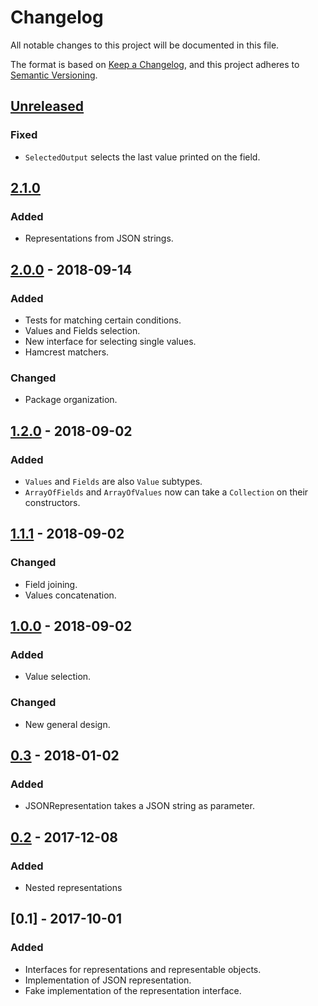 # Changelog
All notable changes to this project will be documented in this file.

The format is based on [Keep a Changelog](https://keepachangelog.com/en/1.0.0/),
and this project adheres to [Semantic Versioning](https://semver.org/spec/v2.0.0.html).

## [Unreleased]
### Fixed
- `SelectedOutput` selects the last value printed on the field.

## [2.1.0]
### Added
- Representations from JSON strings.

## [2.0.0] - 2018-09-14
### Added
- Tests for matching certain conditions.
- Values and Fields selection.
- New interface for selecting single values.
- Hamcrest matchers.

### Changed
- Package organization.

## [1.2.0] - 2018-09-02
### Added
- `Values` and `Fields` are also `Value` subtypes.
- `ArrayOfFields` and `ArrayOfValues` now can take a `Collection` on their constructors.

## [1.1.1] - 2018-09-02
### Changed
- Field joining.
- Values concatenation.

## [1.0.0] - 2018-09-02
### Added
- Value selection.

### Changed
- New general design.

## [0.3] - 2018-01-02
### Added
- JSONRepresentation takes a JSON string as parameter.

## [0.2] - 2017-12-08
### Added
- Nested representations

## [0.1] - 2017-10-01
### Added
- Interfaces for representations and representable objects.
- Implementation of JSON representation.
- Fake implementation of the representation interface.

[Unreleased]: https://github.com/pdacostaporto/representations/compare/2.1.0...HEAD
[2.1.0]: https://github.com/pdacostaporto/representations/compare/2.0.0...2.1.0
[2.0.0]: https://github.com/pdacostaporto/representations/compare/1.2.0...2.0.0
[1.2.0]: https://github.com/pdacostaporto/representations/compare/1.1.1...1.2.0
[1.1.1]: https://github.com/pdacostaporto/representations/compare/1.0.0...1.1.1
[1.0.0]: https://github.com/pdacostaporto/representations/compare/0.3...1.0.0
[0.3]: https://github.com/pdacostaporto/representations/compare/0.2...0.3
[0.2]: https://github.com/pdacostaporto/representations/compare/0.1...0.2
